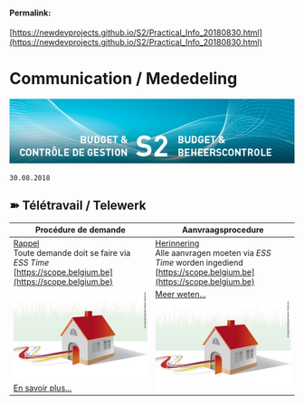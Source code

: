 <link rel="stylesheet" href="https://newdevprojects.github.io/S2/S2.css">

#### Permalink: 
[https://newdevprojects.github.io/S2/Practical_Info_20180830.html](https://newdevprojects.github.io/S2/Practical_Info_20180830.html)

# Communication / Mededeling

![](header.jpg)

	30.08.2018

## &#10173; Télétravail / Telewerk

| Procédure de demande | Aanvraagsprocedure |
| --- | --- |
| <u>Rappel</u><br>Toute demande doit se faire via *ESS Time*<br>[https://scope.belgium.be](https://scope.belgium.be) | <u>Herinnering</u><br>Alle aanvragen moeten via *ESS Time* worden ingediend<br>[https://scope.belgium.be](https://scope.belgium.be) |
| ![](telework.jpg) [En savoir plus...](http://intranet.internal.economie.fgov.be/employees/Teleworking/Teleworking/Pages/default_fr.aspx) | [Meer weten...](http://intranet.internal.economie.fgov.be/employees/Teleworking/Teleworking/Pages/default_nl.aspx) ![](telework.jpg) |

